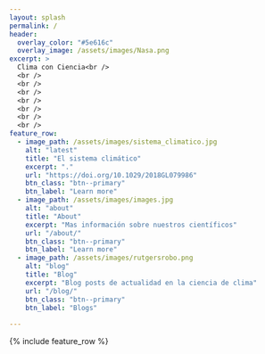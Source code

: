 ```yaml
---
layout: splash
permalink: /
header:
  overlay_color: "#5e616c"
  overlay_image: /assets/images/Nasa.png
excerpt: >
  Clima con Ciencia<br />
  <br />
  <br />
  <br />
  <br />
  <br />
  <br />
  <br />
feature_row:
  - image_path: /assets/images/sistema_climatico.jpg
    alt: "latest"
    title: "El sistema climático"
    excerpt: "."
    url: "https://doi.org/10.1029/2018GL079986"
    btn_class: "btn--primary"
    btn_label: "Learn more"
  - image_path: /assets/images/images.jpg
    alt: "about"
    title: "About"
    excerpt: "Mas información sobre nuestros científicos"
    url: "/about/"
    btn_class: "btn--primary"
    btn_label: "Learn more"  
  - image_path: /assets/images/rutgersrobo.png
    alt: "blog"
    title: "Blog"
    excerpt: "Blog posts de actualidad en la ciencia de clima"
    url: "/blog/"
    btn_class: "btn--primary"
    btn_label: "Blogs"
    
---
```


{% include feature_row %}

 
